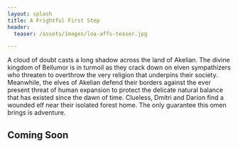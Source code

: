 ```yaml
---
layout: splash
title: A Frightful First Step
header:
  teaser: /assets/images/loa-affs-teaser.jpg

---
```


A cloud of doubt casts a long shadow across the land of Akelian. The divine kingdom of Bellumor is in turmoil as they crack down on elven sympathizers who threaten to overthrow the very religion that underpins their society. Meanwhile, the elves of Akelian defend their borders against the ever present threat of human expansion to protect the delicate natural balance that has existed since the dawn of time. Clueless, Dmitri and Darion find a wounded elf near their isolated forest home. The only guarantee this omen brings is adventure.

## Coming Soon
